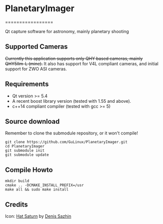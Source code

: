 # PlanetaryImager
=================

Qt capture software for astronomy, mainly planetary shooting 

Supported Cameras
-----------------
~~Currently this application supports only QHY based cameras, mainly QHY5IIm-L (mine).~~
It also has support for V4L compliant cameras, and initial support for ZWO ASI cameras.

Requirements
------------
 * Qt version >= 5.4
 * A recent boost library version (tested with 1.55 and above).
 * c++14 compliant compiler (tested with gcc >= 5)

Source download
---------------

Remember to clone the submodule repository, or it won't compile!
  

    git clone https://github.com/GuLinux/PlanetaryImager.git
    cd PlanetaryImager
    git submodule init
    git submodule update
    

Compile Howto
-------------

    mkdir build
    cmake .. -DCMAKE_INSTALL_PREFIX=/usr
    make all && sudo make install
    

Credits
-------

Icon: [Hat Saturn](https://www.iconfinder.com/icons/37878/hat_planet_saturn_icon) by [Denis Sazhin](http://iconka.com/)